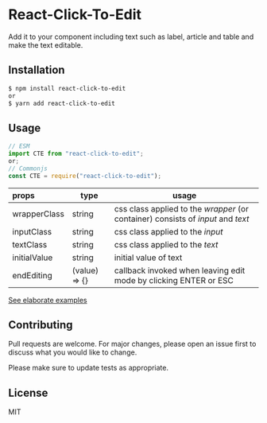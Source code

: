# React-Click-To-Edit

Add it to your component including text such as label, article and table and make the text editable.

## Installation

```bash
$ npm install react-click-to-edit
or
$ yarn add react-click-to-edit
```

## Usage

```jsx
// ESM
import CTE from "react-click-to-edit";
or;
// Commonjs
const CTE = require("react-click-to-edit");
```

| props        | type          | usage                                                                            |
| :----------- | ------------- | -------------------------------------------------------------------------------- |
| wrapperClass | string        | css class applied to the _wrapper_ (or container) consists of _input_ and _text_ |
| inputClass   | string        | css class applied to the _input_                                                 |
| textClass    | string        | css class applied to the _text_                                                  |
| initialValue | string        | initial value of text                                                            |
| endEditing   | (value) => {} | callback invoked when leaving edit mode by clicking ENTER or ESC                 |

[See elaborate examples](https://react-click-to-edit.web.app/docs-examples)

## Contributing

Pull requests are welcome. For major changes, please open an issue first to discuss what you would like to change.

Please make sure to update tests as appropriate.

## License

MIT
